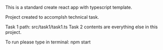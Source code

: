 This is a standard create react app with typescript template.

Project created to accomplsh technical task.

Task 1 path: src/task1/task1.ts
Task 2 contents are everything else in this project.

To run please type in terminal:
npm start
